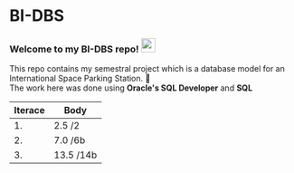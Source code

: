# BI-DBS
### Welcome to my BI-DBS repo! <img src="https://media.giphy.com/media/hvRJCLFzcasrR4ia7z/giphy.gif" width="25px">  
This repo contains my semestral project which is a database model for an International Space Parking Station. :rocket:  
The work here was done using **Oracle's SQL Developer** and **SQL**  

| Iterace | Body |
|---------|------|
|    1.   |  2.5 /2  |
|    2.   |  7.0 /6b  |
|    3.   | 13.5 /14b |
